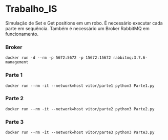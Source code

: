 # Trabalho_IS

Simulação de Set e Get positions em um robo. 
É necessário executar cada parte em sequência.
Também é necessário um Broker RabbitMQ em funcionamento.

### Broker

```
docker run -d --rm -p 5672:5672 -p 15672:15672 rabbitmq:3.7.6-management
```

### Parte 1

```
docker run --rm -it --network=host vitor/parte1 python3 Parte1.py
```

### Parte 2

```
docker run --rm -it --network=host vitor/parte2 python3 Parte2.py
```

### Parte 3

```
docker run --rm -it --network=host vitor/parte3 python3 Parte3.py
```
